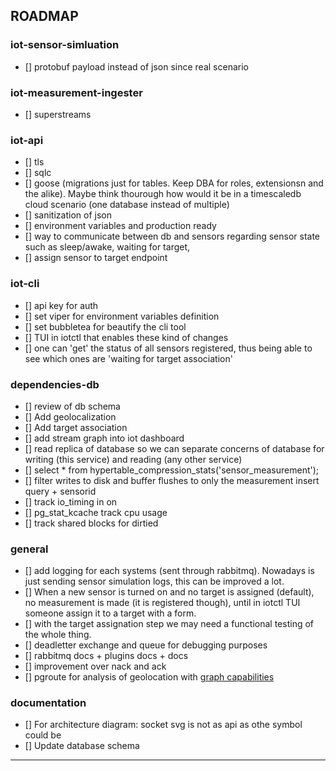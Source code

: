 ## ROADMAP
### iot-sensor-simluation
- [] protobuf payload instead of json since real scenario
### iot-measurement-ingester
- [] superstreams
### iot-api
- [] tls
- [] sqlc
- [] goose (migrations just for tables. Keep DBA for roles, extensionsn and the alike). Maybe think thourough how would it be in a timescaledb cloud scenario (one database instead of multiple)
- [] sanitization of json
- [] environment variables and production ready
- [] way to communicate between db and sensors regarding sensor state such as sleep/awake, waiting for target,
- [] assign sensor to target endpoint
### iot-cli
- [] api key for auth
- [] set viper for environment variables definition
- [] set bubbletea for beautify the cli tool
- [] TUI in iotctl that enables these kind of changes
- [] one can 'get' the status of all sensors registered, thus being able to see which ones are 'waiting for target association'
### dependencies-db
- [] review of db schema
- [] Add geolocalization
- [] Add target association
- [] add stream graph into iot dashboard
- [] read replica of database so we can separate concerns of database for writing (this service) and reading (any other service)
- [] select * from hypertable_compression_stats('sensor_measurement');
- [] filter writes to disk and buffer flushes to only the measurement insert query + sensorid
- [] track io_timing in on
- [] pg_stat_kcache track cpu usage
- [] track shared blocks for dirtied
### general
- [] add logging for each systems (sent through rabbitmq). Nowadays is just sending sensor simulation logs, this can be improved a lot.
- [] When a new sensor is turned on and no target is assigned (default), no measurement is made (it is registered though), until in iotctl TUI someone assign it to a target with a form. 
- [] with the target assignation step we may need a functional testing of the whole thing.
- [] deadletter exchange and queue for debugging purposes
- [] rabbitmq docs + plugins docs + docs
- [] improvement over nack and ack
- [] pgroute for analysis of geolocation with [graph capabilities](https://www.timescale.com/learn/postgresql-extensions-pgrouting)
### documentation
- [] For architecture diagram: socket svg is not as api as othe symbol could be
- [] Update database schema
---
